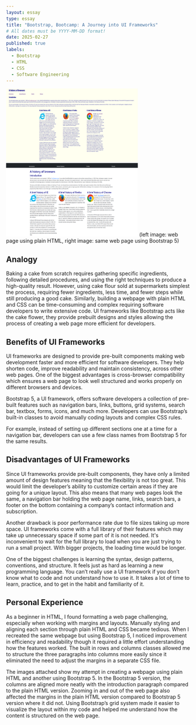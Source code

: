 ```yaml
---
layout: essay
type: essay
title: "Bootstrap, Bootcamp: A Journey into UI Frameworks"
# All dates must be YYYY-MM-DD format!
date: 2025-02-27
published: true
labels:
  - Bootstrap
  - HTML
  - CSS
  - Software Engineering
---
```


<img width="360px" height="200px" src="../img/plainHTML.png">
<img width="360px" height="200px" src="../img/bootstrapHTML.png">
(left image: web page using plain HTML, right image: same web page using Bootstrap 5)

## Analogy
Baking a cake from scratch requires gathering specific ingredients, following detailed procedures, and using the right techniques to produce a high-quality result. However, using cake flour sold at supermarkets simplest the process, requiring fewer ingredients, less time, and fewer steps while still producing a good cake. Similarly, building a webpage with plain HTML and CSS can be time-consuming and complex requiring software developers to write extensive code. UI frameworks like Bootstrap acts like the cake flower, they provide prebuilt designs and styles allowing the process of creating a web page more efficient for developers.

## Benefits of UI Frameworks
UI frameworks are designed to provide pre-built components making web development faster and more efficient for software developers.
They help shorten code, improve readability and maintain consistency, across other web pages. One of the biggest advantages is cross-browser compatibility which ensures a web page to look well structured and works properly on different browsers and devices. 

Bootstrap 5, a UI framework, offers software developers a collection of pre-built features such as navigation bars, links, buttons, grid systems, search bar, textbox, forms, icons, and much more. Developers can use Bootstrap’s built-in classes to avoid manually coding layouts and complex CSS rules.

For example, instead of setting up different sections one at a time for a navigation bar, developers can use a few class names from Bootstrap 5 for the same results.

## Disadvantages of UI Frameworks
Since UI frameworks provide pre-built components, they have only a limited amount of design features meaning that the flexibility is not too great. This would limit the developer’s ability to customize certain areas if they are going for a unique layout. This also means that many web pages look the same, a navigation bar holding the web page name, links, search bars, a footer on the bottom containing a company’s contact information and subscription. 

 Another drawback is poor performance rate due to file sizes taking up more space. UI frameworks come with a full library of their features which may take up unnecessary space if some part of it is not needed. It's inconvenient to wait for the full library to load when you are just trying to run a small project. With bigger projects, the loading time would be longer.

One of the biggest challenges is learning the syntax, design patterns, conventions, and structure. It feels just as hard as learning a new programming language. You can’t really use a UI framework if you don’t know what to code and not understand how to use it. It takes a lot of time to learn, practice, and to get in the habit and familiarity of it.

## Personal Experience
As a beginner in HTML, I found formatting a web page challenging, especially when working with margins and layouts. Manually styling and aligning each section through plain HTML and CSS became tedious. When I recreated the same webpage but using Bootstrap 5, I noticed improvement in efficiency and readability though it required a little effort understanding how the features worked. The built in rows and columns classes allowed me to structure the three paragraphs into columns more easily since it eliminated the need to adjust the margins in a separate CSS file.

The images attached show my attempt in creating a webpage using plain HTML and another using Bootstrap 5. In the Bootstrap 5 version, the columns are aligned more neatly with the introduction paragraph compared to the plain HTML version. Zooming in and out of the web page also affected the margins in the plain HTML version compared to Bootstrap 5 version where it did not. Using Bootstrap’s grid system made it easier to visualize the layout within my code and helped me understand how the content is structured on the web page.
